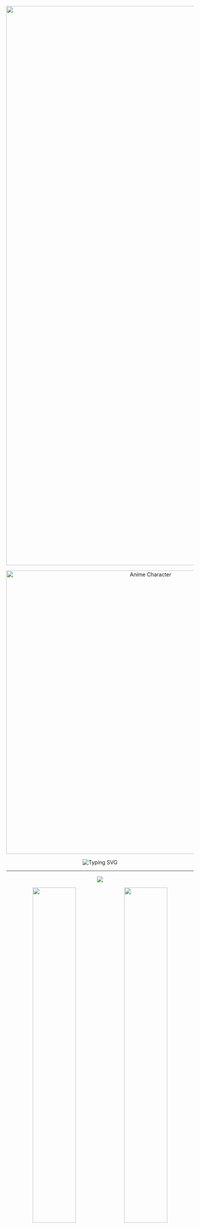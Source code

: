 <!-- HEADER TITLE -->
<p align="center">
  <img width="1500" src="https://readme-typing-svg.demolab.com?font=Fira+Code&pause=1000&color=00FF00&center=true&vCenter=true&width=600&height=60&lines=$+whoami" alt="Typing SVG" />
</p>
<!-- ANIME GIF -->
<p align="center">
  <img src="https://media1.giphy.com/media/v1.Y2lkPTc5MGI3NjExMTBxdzZiN3dlcWYzbHhtOWg2ZGpzOXZjc2R2aW85dHhuMjJ3ZWhnciZlcD12MV9pbnRlcm5hbF9naWZfYnlfaWQmY3Q9Zw/13Z5kstwARnPna/giphy.gif" width="760" alt="Anime Character">
</p>

<!-- TYPING EFFECT -->
<p align="center">
  <img src="https://readme-typing-svg.demolab.com?font=JetBrains+Mono&weight=600&size=22&pause=1000&color=00FFE0&center=true&vCenter=true&width=700&lines=Night+owl+%F0%9F%8C%9D+who+codes+in+silence;Arch+user+(btw)+%7C+Quantum+Thinker+%7C+Game+Modder;Breaking+limits+%3E+Following+rules" alt="Typing SVG">
</p>

<hr style="border: none; height: 1px; background-color: #444;">

<!-- PROFILE CARDS -->
<p align="center">
  <img src="https://github-profile-trophy.vercel.app/?username=saberr26&theme=onedark&no-frame=true&margin-w=10" />
</p>

<!-- GITHUB STATS -->
<p align="center">
  <img src="https://github-readme-stats.vercel.app/api?username=saberr26&show_icons=true&theme=radical&hide_border=true&hide_rank=false" width="48%">
  <img src="https://github-readme-stats.vercel.app/api/top-langs/?username=saberr26&layout=compact&theme=radical&hide_border=true" width="48%">
</p>

<!-- TECHNOLOGIES -->
<h3 align="center">⚙️ Tech Stack</h3>
<p align="center">
  <img src="https://img.shields.io/badge/Linux-20232A?style=for-the-badge&logo=linux&logoColor=FCC624"/>
  <img src="https://img.shields.io/badge/Arch-1793D1?style=for-the-badge&logo=arch-linux&logoColor=white"/>
  <img src="https://img.shields.io/badge/Vim-019733?style=for-the-badge&logo=vim&logoColor=white"/>
  <img src="https://img.shields.io/badge/Git-F05032?style=for-the-badge&logo=git&logoColor=white"/>
  <img src="https://img.shields.io/badge/VS%20Code-007ACC?style=for-the-badge&logo=visual-studio-code&logoColor=white"/>
</p>

<!-- QUOTE -->
<blockquote align="center">
  <em>"The ones who stare into the abyss don’t fear the void. They become it."</em>
  <br/>
  <strong>— Unknown dev at 3:47 AM</strong>
</blockquote>

<!-- ACTIVITY GRAPH -->
<h3 align="center">🔥 Contribution Activity</h3>
<p align="center">
  <img src="https://github-readme-activity-graph.vercel.app/graph?username=saberr26&theme=github-compact&hide_border=true" />
</p>

<!-- FOOTER -->
<hr style="border: none; height: 1px; background-color: #444;">
<p align="center">
  <img src="https://komarev.com/ghpvc/?username=saberr26&style=flat-square&color=00FFF7" alt="profile views" />
  <img src="https://img.shields.io/badge/Night%20is%20my%20domain-🦉-blueviolet?style=flat-square">
</p>
